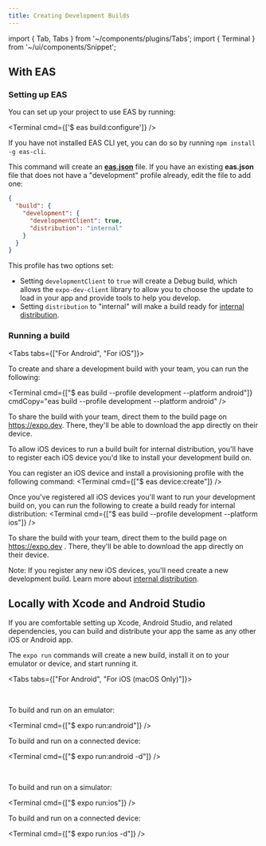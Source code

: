 ```yaml
---
title: Creating Development Builds
---
```


import { Tab, Tabs } from '~/components/plugins/Tabs';
import { Terminal } from '~/ui/components/Snippet';

## With EAS

### Setting up EAS

You can set up your project to use EAS by running:

<Terminal cmd={['$ eas build:configure']} />

If you have not installed EAS CLI yet, you can do so by running `npm install -g eas-cli`.

This command will create an [**eas.json**](/build/eas-json.md) file.
If you have an existing **eas.json** file that does not have a "development" profile already, edit the file to add one:

```json
{
  "build": {
    "development": {
      "developmentClient": true,
      "distribution": "internal"
    }
  }
}
```

This profile has two options set:

- Setting `developmentClient` to `true` will create a Debug build, which allows the `expo-dev-client` library to allow you to choose the update to load in your app and provide tools to help you develop.
- Setting `distribution` to "internal" will make a build ready for [internal distribution](/build/internal-distribution).

### Running a build

<Tabs tabs={["For Android", "For iOS"]}>

<Tab>

To create and share a development build with your team, you can run the following:

<Terminal cmd={["$ eas build --profile development --platform android"]} cmdCopy="eas build --profile development --platform android" />

To share the build with your team, direct them to the build page on https://expo.dev. There, they'll be able to download the app directly on their device.

</Tab>
<Tab>

To allow iOS devices to run a build built for internal distribution, you'll have to register each iOS device you'd like to install your development build on.

You can register an iOS device and install a provisioning profile with the following command:
<Terminal cmd={["$ eas device:create"]} />

Once you've registered all iOS devices you'll want to run your development build on, you can run the following to create a build ready for internal distribution:
<Terminal cmd={["$ eas build --profile development --platform ios"]} />

To share the build with your team, direct them to the build page on https://expo.dev . There, they'll be able to download the app directly on their device.

Note: If you register any new iOS devices, you'll need create a new development build. Learn more about [internal distribution](/build/internal-distribution).

</Tab>
</Tabs>

## Locally with Xcode and Android Studio

If you are comfortable setting up Xcode, Android Studio, and related dependencies, you can build and distribute your app the same as any other iOS or Android app.

The `expo run` commands will create a new build, install it on to your emulator or device, and start running it.

<Tabs tabs={["For Android", "For iOS (macOS Only)"]}>

<Tab>
<br/>

To build and run on an emulator:

<Terminal cmd={["$ expo run:android"]} />

To build and run on a connected device:

<Terminal cmd={["$ expo run:android -d"]} />

</Tab>
<Tab>
<br/>

To build and run on a simulator:

<Terminal cmd={["$ expo run:ios"]} />

To build and run on a connected device:

<Terminal cmd={["$ expo run:ios -d"]} />

</Tab>

</Tabs>

